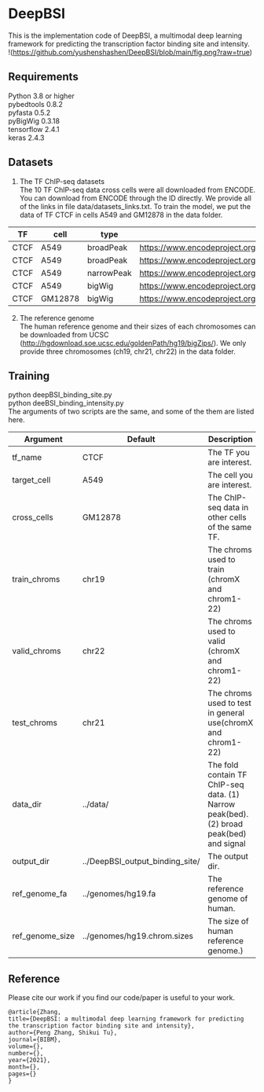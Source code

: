 # DeepBSI

This is the implementation code of DeepBSI, a multimodal deep learning framework for predicting the transcription factor binding site and intensity.   
!(https://github.com/yushenshashen/DeepBSI/blob/main/fig.png?raw=true)



## Requirements
Python 3.8 or higher  
pybedtools 0.8.2  
pyfasta 0.5.2   
pyBigWig 0.3.18   
tensorflow 2.4.1    
keras 2.4.3  

## Datasets
1. The TF ChIP-seq datasets   
The 10 TF ChIP-seq data cross cells were all downloaded from ENCODE. You can download from ENCODE through the ID directly. We provide all of the links in file data/datasets_links.txt. To train the model, we put the data of TF CTCF in cells A549 and GM12878 in the data folder.


|TF | cell | type | links |
|---|---|---|---|
|CTCF | A549 | broadPeak | https://www.encodeproject.org/files/ENCFF001XLL/@@download/ENCFF001XLL.bed.gz|
|CTCF | A549 | broadPeak | https://www.encodeproject.org/files/ENCFF001XLN/@@download/ENCFF001XLN.bed.gz|
|CTCF | A549 | narrowPeak | https://www.encodeproject.org/files/ENCFF002DBU/@@download/ENCFF002DBU.bed.gz|
|CTCF | A549 | bigWig | https://www.encodeproject.org/files/ENCFF413SFF/@@download/ENCFF413SFF.bigWig|
|CTCF | GM12878 | bigWig | https://www.encodeproject.org/files/ENCFF886KRA/@@download/ENCFF886KRA.bigWig|

2. The reference genome     
The human reference genome and their sizes of each chromosomes can be downloaded from UCSC (http://hgdownload.soe.ucsc.edu/goldenPath/hg19/bigZips/). We only provide three chromosomes (ch19, chr21, chr22) in the data folder.


## Training
python deepBSI_binding_site.py    
python deeBSI_binding_intensity.py    
The arguments of two scripts are the same, and some of the them are listed here.

|Argument|Default|Description|
|---|---|----|
| tf_name|  CTCF|  The TF you are interest. |
| target_cell|  A549|  The cell you are interest. |
| cross_cells|  GM12878|  The ChIP-seq data in other cells of the same TF. |
| train_chroms|  chr19|  The chroms used to train (chromX and chrom1-22) |
| valid_chroms|  chr22|  The chroms used to valid (chromX and chrom1-22) |
| test_chroms|  chr21|  The chroms used to test in general use(chromX and chrom1-22) |
| data_dir|  ../data/|  The fold contain TF ChIP-seq data. (1) Narrow peak(bed). (2) broad peak(bed) and signal  |values(bigwig)
| output_dir|  ../DeepBSI_output_binding_site/|  The output dir. |
| ref_genome_fa|  ../genomes/hg19.fa|  The reference genome of human. |
| ref_genome_size|  ../genomes/hg19.chrom.sizes|  The size of human reference genome.) |



## Reference
Please cite our work if you find our code/paper is useful to your work.

```   
@article{Zhang, 
title={DeepBSI: a multimodal deep learning framework for predicting the transcription factor binding site and intensity}, 
author={Peng Zhang, Shikui Tu}, 
journal={BIBM}, 
volume={}, 
number={}, 
year={2021}, 
month={}, 
pages={} 
}
```
